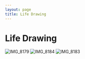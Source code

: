 ```yaml
---
layout: page
title: Life Drawing
---
```

# Life Drawing
![IMG_8179](https://user-images.githubusercontent.com/14957489/226219844-fe27efbd-3f7f-467d-937a-abf581043c64.jpg)
![IMG_8184](https://user-images.githubusercontent.com/14957489/226219850-3cf86f9c-921c-4896-9939-25c2bbb7edce.jpg)
![IMG_8183](https://user-images.githubusercontent.com/14957489/226219855-5c8cd4f6-9923-463c-9538-59be6bd637b2.jpg)
